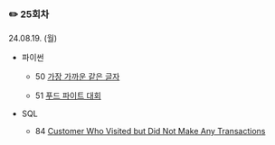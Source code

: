 ### ✏️ 25회차

24.08.19. (월)

- 파이썬

  - 50 [가장 가까운 같은 글자](https://school.programmers.co.kr/learn/courses/30/lessons/142086)

  - 51 [푸드 파이트 대회](https://school.programmers.co.kr/learn/courses/30/lessons/134240)

- SQL

  - 84 [Customer Who Visited but Did Not Make Any Transactions](https://leetcode.com/problems/customer-who-visited-but-did-not-make-any-transactions/)

</br>
